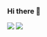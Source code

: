 ### Hi there 👋

<img src="https://github-readme-stats.vercel.app/api?username=Macr0phag3&show_icons=true&theme=radical&hide_title=true" />

<img src="https://github-readme-stats.vercel.app/api/top-langs/?username=Macr0phag3&layout=compact" />
